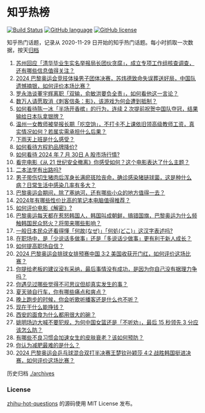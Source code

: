 # 知乎热榜
[![Build Status](https://github.com/ToWeLong/zhihu-hot-questions/workflows/CI/badge.svg)](https://github.com/ToWeLong/zhihu-hot-questions/actions)
[![GitHub language](https://img.shields.io/badge/language-golang-orange.svg)](https://golang.org/)
[![GitHub license](https://img.shields.io/github/license/ToWeLong/zhihu-hot-questions)](https://github.com/ToWeLong/zhihu-hot-questions/blob/main/LICENSE)

知乎热门话题，记录从 2020-11-29 日开始的知乎热门话题。每小时抓取一次数据，按天[归档](./archives)

<!-- BEGIN -->

1. [苏州回应「清华毕业生实名举报局长团伙贪腐」，成立专项工作组核查调查，还有哪些信息值得关注？](https://www.zhihu.com/question/662909169)
1. [2024 巴黎奥运会竞技体操男子团体决赛，苏炜德致命失误葬送好局，中国队遗憾摘银，如何评价本场比赛？](https://www.zhihu.com/question/662928493)
1. [罗永浩谈董宇辉离职「双输，俞敏洪要负全责」，如何看他这一言论？](https://www.zhihu.com/question/662673160)
1. [数万人请愿取消《刺客信条：影》，该游戏为何会遭到抵制？](https://www.zhihu.com/question/661641771)
1. [如何看待陈一冰「半场开香槟」的行为，连续 2 次提前祝贺中国队夺冠，结果输给日本队拿银牌？](https://www.zhihu.com/question/662938229)
1. [温州一女教师被举报长期「吃空饷」，不打卡不上课依旧领高级教师工资，真实情况如何？若属实需承担什么后果？](https://www.zhihu.com/question/662872604)
1. [下雨天上班是什么感受？](https://www.zhihu.com/question/662752172)
1. [如何看待方程豹品牌降价?](https://www.zhihu.com/question/662924178)
1. [如何看待 2024 年 7 月 30日 A 股市场行情?](https://www.zhihu.com/question/662962485)
1. [看完电影《从 21 世纪安全撤离》你感受如何？这个电影表达了什么主题？](https://www.zhihu.com/question/662921805)
1. [二本法学有出路吗?](https://www.zhihu.com/question/662140387)
1. [男子带伤切生猪肉后浑身长满瘀斑险丧命，确诊感染猪链球菌，这是种什么病？日常生活中感染几率有多大？](https://www.zhihu.com/question/662881085)
1. [巴黎奥运会期间，除了塞纳河，还有哪些小众的地方值得一去？](https://www.zhihu.com/question/662938789)
1. [2024年有哪些性价比高的笔记本电脑值得推荐？](https://www.zhihu.com/question/662659929)
1. [如何评价电影《解密》?](https://www.zhihu.com/question/662275634)
1. [巴黎奥运每天都在惹怒韩国人，韩国叫成朝鲜，搞错国旗，巴黎奥运为什么频触韩国民众怒火？将带来哪些影响？](https://www.zhihu.com/question/662866566)
1. [一般日本民众还看得懂「何故(なぜ)」「何処(どこ)」这汉字表述吗?](https://www.zhihu.com/question/658468600)
1. [在职场中，是「少说话多做事」还是「多说话少做事」更有利于新人成长？](https://www.zhihu.com/question/662639655)
1. [如何提高职场自信？](https://www.zhihu.com/question/662892741)
1. [2024 巴黎奥运会排球女排预赛中国 3:2 美国收获开门红，如何评价这场比赛？](https://www.zhihu.com/question/662924314)
1. [你提给老板的建议没有采纳，最后事情没有成功，是因为你自己没有据理力争吗？](https://www.zhihu.com/question/662787790)
1. [你遇见过哪些觉得不可思议但却真实发生的事？](https://www.zhihu.com/question/399355994)
1. [夏天骑自行车，你有哪些痛点和爽点？](https://www.zhihu.com/question/662292379)
1. [晚上跑步的时候，你会听歌听播客还是什么也不听？](https://www.zhihu.com/question/662362762)
1. [现在干什么能挣钱？](https://www.zhihu.com/question/654412618)
1. [西安的面食为什么都用很大的碗？](https://www.zhihu.com/question/662287141)
1. [姚明场边大喊不要犯规，为何中国女篮还是「不听劝」，最后 15 秒领先 3 分应该怎么防？](https://www.zhihu.com/question/662843086)
1. [有哪些不良习惯会加速女生的皮肤衰老？该如何预防？](https://www.zhihu.com/question/662027332)
1. [你认为减肥最难的是什么？](https://www.zhihu.com/question/662351832)
1. [2024 巴黎奥运会乒乓球混合双打半决赛王楚钦孙颖莎 4:2 战胜韩国挺进决赛，如何评价这场比赛？](https://www.zhihu.com/question/662924302)

<!-- END -->

历史归档 [./archives](./archives)


### License
[zhihu-hot-questions](https://github.com/towelong/zhihu-hot-questions) 的源码使用 MIT License 发布。